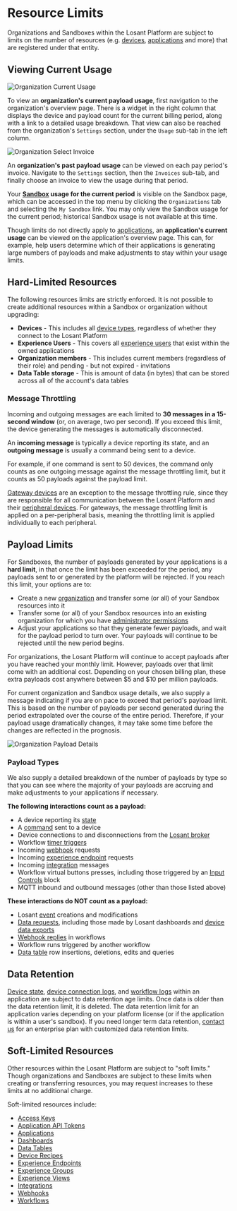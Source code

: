 # Resource Limits

Organizations and Sandboxes within the Losant Platform are subject to limits on the number of resources (e.g. [devices](/devices/overview/), [applications](/applications/overview/) and more) that are registered under that entity.

## Viewing Current Usage

![Organization Current Usage](/images/organizations/organization-current-usage.png "Organization Current Usage")

To view an **organization's current payload usage**, first navigation to the organization's overview page. There is a widget in the right column that displays the device and payload count for the current billing period, along with a link to a detailed usage breakdown. That view can also be reached from the organization's `Settings` section, under the `Usage` sub-tab in the left column.

![Organization Select Invoice](/images/organizations/organization-select-invoice.png "Organization Select Invoice")

An **organization's past payload usage** can be viewed on each pay period's invoice. Navigate to the `Settings` section, then the `Invoices` sub-tab, and finally choose an invoice to view the usage during that period.

Your **[Sandbox](/user-accounts/sandbox/) usage for the current period** is visible on the Sandbox page, which can be accessed in the top menu by clicking the `Organizations` tab and selecting the `My Sandbox` link. You may only view the Sandbox usage for the current period; historical Sandbox usage is not available at this time.

Though limits do not directly apply to [applications](/applications/overview/), an **application's current usage** can be viewed on the application's overview page. This can, for example, help users determine which of their applications is generating large numbers of payloads and make adjustments to stay within your usage limits.

## Hard-Limited Resources

The following resources limits are strictly enforced. It is not possible to create additional resources within a Sandbox or organization without upgrading:

* **Devices** - This includes all [device types](/devices/overview/#device-type), regardless of whether they connect to the Losant Platform
* **Experience Users** - This covers all [experience users](/experiences/users/) that exist within the owned applications
* **Organization members** - This includes current members (regardless of their role) and pending - but not expired - invitations
* **Data Table storage** - This is amount of data (in bytes) that can be stored across all of the account's data tables

### Message Throttling

Incoming and outgoing messages are each limited to **30 messages in a 15-second window** (or, on average, two per second). If you exceed this limit, the device generating the messages is automatically disconnected.

An **incoming message** is typically a device reporting its state, and an **outgoing message** is usually a command being sent to a device.

For example, if one command is sent to 50 devices, the command only counts as one outgoing message against the message throttling limit, but it counts as 50 payloads against the payload limit.

[Gateway devices](/devices/gateways-peripherals/#gateways) are an exception to the message throttling rule, since they are responsible for all communication between the Losant Platform and their [peripheral devices](/devices/gateways-peripherals/#peripherals). For gateways, the message throttling limit is applied on a per-peripheral basis, meaning the throttling limit is applied individually to each peripheral.

## Payload Limits

For Sandboxes, the number of payloads generated by your applications is a **hard limit**, in that once the limit has been exceeded for the period, any payloads sent to or generated by the platform will be rejected. If you reach this limit, your options are to:

* Create a new [organization](/organizations/overview/) and transfer some (or all) of your Sandbox resources into it
* Transfer some (or all) of your Sandbox resources into an existing organization for which you have [administrator permissions](/organizations/members/)
* Adjust your applications so that they generate fewer payloads, and wait for the payload period to turn over. Your payloads will continue to be rejected until the new period begins.

For organizations, the Losant Platform will continue to accept payloads after you have reached your monthly limit. However, payloads over that limit come with an additional cost. Depending on your chosen billing plan, these extra payloads cost anywhere between $5 and $10 per million payloads.

For current organization and Sandbox usage details, we also supply a message indicating if you are on pace to exceed that period's payload limit. This is based on the number of payloads per second generated during the period extrapolated over the course of the entire period. Therefore, if your payload usage dramatically changes, it may take some time before the changes are reflected in the prognosis.

![Organization Payload Details](/images/organizations/organization-payload-details.png "Organization Payload Details")

### Payload Types

We also supply a detailed breakdown of the number of payloads by type so that you can see where the majority of your payloads are accruing and make adjustments to your applications if necessary.

**The following interactions count as a payload:**

* A device reporting its [state](/devices/state/)
* A [command](/devices/commands/) sent to a device
* Device connections to and disconnections from the [Losant broker](/mqtt/overview/#the-losant-message-broker)
* Workflow [timer triggers](/workflows/triggers/timer/)
* Incoming [webhook](/applications/webhooks/) requests
* Incoming [experience endpoint](/experiences/endpoints/) requests
* Incoming [integration](/applications/integrations/) messages
* Workflow virtual buttons presses, including those triggered by an [Input Controls](/dashboards/input-controls/) block
* MQTT inbound and outbound messages (other than those listed above)

**These interactions do NOT count as a payload:**

* Losant [event](/applications/events/) creations and modifications
* [Data requests](/rest-api/data/), including those made by Losant dashboards and [device data exports](/devices/overview/)
* [Webhook replies](/workflows/outputs/webhook-reply/) in workflows
* Workflow runs triggered by another workflow
* [Data table](/data-tables/overview/) row insertions, deletions, edits and queries

## Data Retention

[Device state](/devices/state/), [device connection logs](/devices/overview/#connection-status), and [workflow logs](/rest-api/flow/#get-log-entries) within an application are subject to data retention age limits. Once data is older than the data retention limit, it is deleted. The data retention limit for an application varies depending on your platform license (or if the application is within a user's sandbox). If you need longer term data retention, [contact us](https://www.losant.com/contact-us) for an enterprise plan with customized data retention limits.

## Soft-Limited Resources

Other resources within the Losant Platform are subject to "soft limits." Though organizations and Sandboxes are subject to these limits when creating or transferring resources, you may request increases to these limits at no additional charge.

Soft-limited resources include:

* [Access Keys](/applications/access-keys/)
* [Application API Tokens](/applications/application-tokens/)
* [Applications](/applications/overview/)
* [Dashboards](/dashboards/overview/)
* [Data Tables](/data-tables/overview/)
* [Device Recipes](/devices/device-recipes/)
* [Experience Endpoints](/experiences/endpoints/)
* [Experience Groups](/experiences/groups/)
* [Experience Views](/experiences/views/)
* [Integrations](/applications/integrations/)
* [Webhooks](/applications/webhooks/)
* [Workflows](/workflows/overview/)
